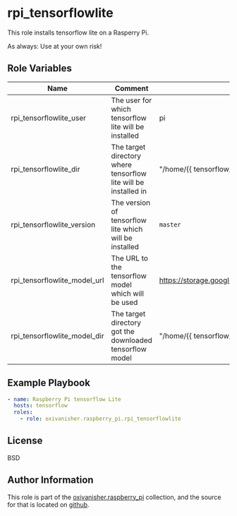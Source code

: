 rpi_tensorflowlite
==================

This role installs tensorflow lite on a Rasperry Pi.

As always: Use at your own risk!

Role Variables
--------------

| Name                         | Comment                                                         | Default value                |
|------------------------------|-----------------------------------------------------------------|------------------------------|
| rpi_tensorflowlite_user      | The user for which tensorflow lite will be installed            | pi |
| rpi_tensorflowlite_dir       | The target directory where tensorflow lite will be installed in | "/home/{{ tensorflow_lite_user }}/tensorflow/tensorflow_src" |
| rpi_tensorflowlite_version   | The version of tensorflow lite which will be installed          | `master` |
| rpi_tensorflowlite_model_url | The URL to the tensorflow model which will be used              | https://storage.googleapis.com/download.tensorflow.org/models/tflite/coco_ssd_mobilenet_v1_1.0_quant_2018_06_29.zip |
| rpi_tensorflowlite_model_dir | The target directory got the downloaded tensorflow model        | "/home/{{ tensorflow_lite_user }}/tensorflow/model" |


Example Playbook
----------------
```yaml
- name: Raspberry Pi tensorflow Lite
  hosts: tensorflow
  roles:
    - role: oxivanisher.raspberry_pi.rpi_tensorflowlite
```

License
-------

BSD

Author Information
------------------

This role is part of the [oxivanisher.raspberry_pi](https://galaxy.ansible.com/ui/repo/published/oxivanisher/raspberry_pi/) collection, and the source for that is located on [github](https://github.com/oxivanisher/collection-raspberry_pi).
